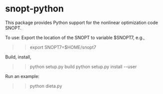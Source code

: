 snopt-python
================

This package provides Python support for the nonlinear optimization code SNOPT.

To use:
  Export the location of the SNOPT to variable $SNOPT7, e.g.,
  >> export SNOPT7=$HOME/snopt7

  Build, install,
  >> python setup.py build
  >> python setup.py install --user

  Run an example:
  >> python dieta.py


